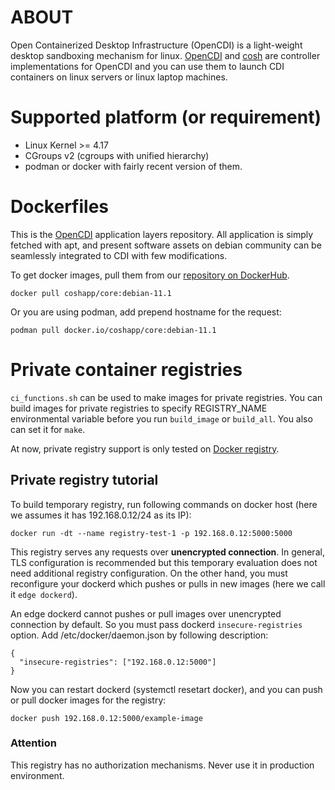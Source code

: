 # ABOUT

Open Containerized Desktop Infrastructure (OpenCDI) is a light-weight desktop sandboxing mechanism for linux.
[OpenCDI](https://github.com/opencdi/opencdi-scripts) and [cosh](https://gist.github.com/46f9ec7807ccc56f80105eaec7965ac8) are controller implementations for OpenCDI and you can use them to launch CDI containers on linux servers or linux laptop machines.

# Supported platform (or requirement)

* Linux Kernel >= 4.17
* CGroups v2 (cgroups with unified hierarchy)
* podman or docker with fairly recent version of them.

# Dockerfiles

This is the [OpenCDI](https://github.com/opencdi/opencdi-scripts) application layers repository.
All application is simply fetched with apt, and present software assets on debian community can be seamlessly integrated to CDI with few modifications.

To get docker images, pull them from our [repository on DockerHub](https://hub.docker.com/u/coshapp).

```
docker pull coshapp/core:debian-11.1
```

Or you are using podman, add prepend hostname for the request: 

```
podman pull docker.io/coshapp/core:debian-11.1
```

# Private container registries

`ci_functions.sh` can be used to make images for private registries. 
You can build images for private registries to specify REGISTRY_NAME environmental variable before you run `build_image` or `build_all`.
You also can set it for `make`.

At now, private registry support is only tested on [Docker registry](https://docs.docker.com/registry/). 

## Private registry tutorial

To build temporary registry, run following commands on docker host (here we assumes it has 192.168.0.12/24 as its IP):

```
docker run -dt --name registry-test-1 -p 192.168.0.12:5000:5000
```

This registry serves any requests over **unencrypted connection**. In general, TLS configuration is recommended but this temporary evaluation does not need additional registry configuration. On the other hand, you must reconfigure your dockerd which pushes or pulls in new images (here we call it `edge dockerd`).

An edge dockerd cannot pushes or pull images over unencrypted connection by default.
So you must pass dockerd `insecure-registries` option. Add /etc/docker/daemon.json by following description:

```
{
  "insecure-registries": ["192.168.0.12:5000"]
}
```

Now you can restart dockerd (systemctl resetart docker), and you can push or pull docker images for the registry:

```
docker push 192.168.0.12:5000/example-image
```

### Attention 

This registry has no authorization mechanisms. Never use it in production environment.



